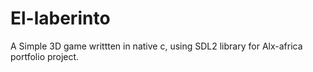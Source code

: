 # El-laberinto
A Simple 3D game writtten in native c, using SDL2 library for Alx-africa portfolio project.
